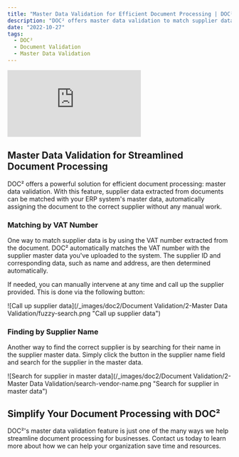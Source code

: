 ```yaml
---
title: "Master Data Validation for Efficient Document Processing | DOC²"
description: "DOC² offers master data validation to match supplier data extracted from documents with your ERP system, streamlining document processing. Learn more here."
date: "2022-10-27"
tags:
  - DOC²
  - Document Validation
  - Master Data Validation
---
```


<div class='video-container'>
  <iframe src='https://www.youtube.com/embed/VIDEO_ID_HERE' frameborder='0' allowfullscreen></iframe>
</div>

## Master Data Validation for Streamlined Document Processing

DOC² offers a powerful solution for efficient document processing: master data validation. With this feature, supplier data extracted from documents can be matched with your ERP system's master data, automatically assigning the document to the correct supplier without any manual work.

### Matching by VAT Number

One way to match supplier data is by using the VAT number extracted from the document. DOC² automatically matches the VAT number with the supplier master data you've uploaded to the system. The supplier ID and corresponding data, such as name and address, are then determined automatically.

If needed, you can manually intervene at any time and call up the supplier provided. This is done via the following button:

![Call up supplier data](/_images/doc2/Document Validation/2-Master Data Validation/fuzzy-search.png "Call up supplier data")

### Finding by Supplier Name

Another way to find the correct supplier is by searching for their name in the supplier master data. Simply click the button in the supplier name field and search for the supplier in the master data.

![Search for supplier in master data](/_images/doc2/Document Validation/2-Master Data Validation/search-vendor-name.png "Search for supplier in master data")

## Simplify Your Document Processing with DOC²

DOC²'s master data validation feature is just one of the many ways we help streamline document processing for businesses. Contact us today to learn more about how we can help your organization save time and resources.
